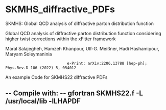 # SKMHS_diffractive_PDFs
SKMHS: Global QCD analysis of diffractive parton distribution function


 Global QCD analysis of diffractive parton distribution function considering higher twist corrections within the xFitter framework
 
 Maral Salajegheh, Hamzeh Khanpour, Ulf-G. Meißner, Hadi Hashamipour, Maryam Soleymaninia
 
                               e-Print: arXiv:2206.13788 [hep-ph];	Phys.Rev.D 106 (2022) 5, 054012



 An example Code for SKMHS22 diffractive PDFs
  
 --    Compile with:
 --    gfortran SKMHS22.f -L /usr/local/lib -lLHAPDF
 ---------------------------------------

